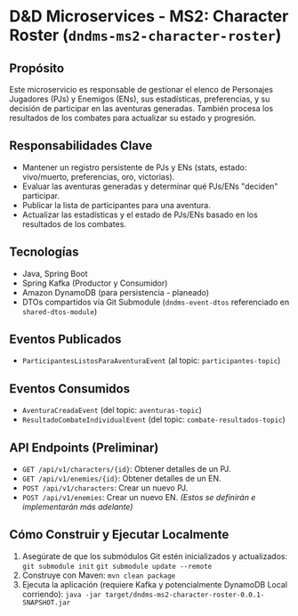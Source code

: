 # D&D Microservices - MS2: Character Roster (`dndms-ms2-character-roster`)

## Propósito
Este microservicio es responsable de gestionar el elenco de Personajes Jugadores (PJs) y Enemigos (ENs), sus estadísticas, preferencias, y su decisión de participar en las aventuras generadas. También procesa los resultados de los combates para actualizar su estado y progresión.

## Responsabilidades Clave
- Mantener un registro persistente de PJs y ENs (stats, estado: vivo/muerto, preferencias, oro, victorias).
- Evaluar las aventuras generadas y determinar qué PJs/ENs "deciden" participar.
- Publicar la lista de participantes para una aventura.
- Actualizar las estadísticas y el estado de PJs/ENs basado en los resultados de los combates.

## Tecnologías
- Java, Spring Boot
- Spring Kafka (Productor y Consumidor)
- Amazon DynamoDB (para persistencia - planeado)
- DTOs compartidos vía Git Submodule (`dndms-event-dtos` referenciado en `shared-dtos-module`)

## Eventos Publicados
- `ParticipantesListosParaAventuraEvent` (al topic: `participantes-topic`)

## Eventos Consumidos
- `AventuraCreadaEvent` (del topic: `aventuras-topic`)
- `ResultadoCombateIndividualEvent` (del topic: `combate-resultados-topic`)

## API Endpoints (Preliminar)
- `GET /api/v1/characters/{id}`: Obtener detalles de un PJ.
- `GET /api/v1/enemies/{id}`: Obtener detalles de un EN.
- `POST /api/v1/characters`: Crear un nuevo PJ.
- `POST /api/v1/enemies`: Crear un nuevo EN.
*(Estos se definirán e implementarán más adelante)*

## Cómo Construir y Ejecutar Localmente
1. Asegúrate de que los submódulos Git estén inicializados y actualizados:
   `git submodule init`
   `git submodule update --remote`
2. Construye con Maven:
   `mvn clean package`
3. Ejecuta la aplicación (requiere Kafka y potencialmente DynamoDB Local corriendo):
   `java -jar target/dndms-ms2-character-roster-0.0.1-SNAPSHOT.jar`